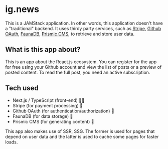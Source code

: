 # ig.news

This is a JAMStack application. In other words, this application doesn't have a "traditional" backend. It uses thirdy party services, such as [Stripe](https://stripe.com/en-br), 
[Github OAuth](https://github.com/settings/developers), [FaunaDB](https://fauna.com/), [Prismic CMS](https://prismic.io/), to retrieve and store user data.

## What is this app about?

This is an app about the React.js ecosystem. You can register for the app for free using your Github account and view the list of posts or a preview of posted content. 
To read the full post, you need an active subscription.

## Tech used

- Next.js / TypeScript (front-end) 👨‍💻
- Stripe (for payment processing) 💸
- Github OAuth (for authentication/authorization) 🔐
- FaunaDB (for data storage) 📁
- Prismic CMS (for generating content) 📃

This app also makes use of SSR, SSG. The former is used for pages that depend on user data and the latter is used to cache some pages for faster loads.
